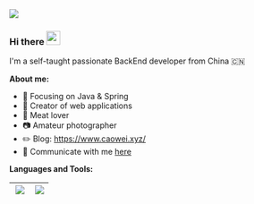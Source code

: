 <img align="center" src="https://cdn.jsdelivr.net/gh/piggy925/BlogAssets@main/uPic/readme-header.png" />

### Hi there <img src="https://codingnbb.com/images/wavehand.gif" width="25px">

I'm a self-taught passionate BackEnd developer from China 🇨🇳

**About me:**
- :orange_book: Focusing on Java & Spring
- :hammer: Creator of web applications
- :meat_on_bone: Meat lover
- :camera: Amateur photographer
- :pencil2: Blog: https://www.caowei.xyz/
- :email: Communicate with me <a href="mailto:piggy925@163.com">here</a>

**Languages and Tools:**


| <img align="right" src="https://github-readme-stats.vercel.app/api?username=piggy925&show_icons=true&icon_color=dc6b7d&text_color=718096&bg_color=00000000&hide_title=false&hide=contribs,issues&hide_border=true" /> | <img align="right" src="https://github-readme-stats.vercel.app/api/top-langs/?username=piggy925&card_width=445px&layout=compact&hide_border=true" /> |
| ------------------------------------------------------------ | ------------------------------------------------------------ |



